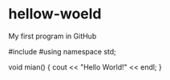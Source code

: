 # hellow-woeld
My first program in GitHub

#include <iostream>
#using namespace std;

void mian()
{
    cout << "Hello World!" << endl;
}

